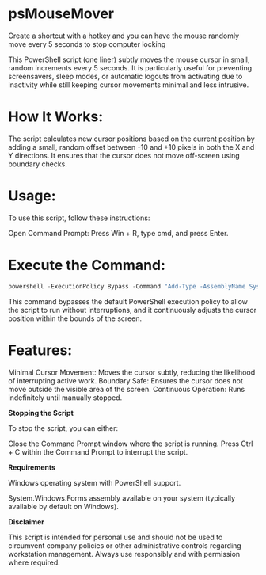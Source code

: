 # psMouseMover
Create a shortcut with a hotkey and you can have the mouse randomly move every 5 seconds to stop computer locking

This PowerShell script (one liner) subtly moves the mouse cursor in small, random increments every 5 seconds. It is particularly useful for preventing screensavers, sleep modes, or automatic logouts from activating due to inactivity while still keeping cursor movements minimal and less intrusive.

# How It Works:

The script calculates new cursor positions based on the current position by adding a small, random offset between -10 and +10 pixels in both the X and Y directions. It ensures that the cursor does not move off-screen using boundary checks.

# Usage:

To use this script, follow these instructions:

Open Command Prompt: Press Win + R, type cmd, and press Enter.

# Execute the Command:

```powershell
powershell -ExecutionPolicy Bypass -Command "Add-Type -AssemblyName System.Windows.Forms; while ($true) { $currentPos = [System.Windows.Forms.Cursor]::Position; $newX = [Math]::Max(0, [Math]::Min([System.Windows.Forms.Screen]::PrimaryScreen.Bounds.Width, $currentPos.X + (Get-Random -Minimum -10 -Maximum 11))); $newY = [Math]::Max(0, [Math]::Min([System.Windows.Forms.Screen]::PrimaryScreen.Bounds.Height, $currentPos.Y + (Get-Random -Minimum -10 -Maximum 11))); [System.Windows.Forms.Cursor]::Position = New-Object System.Drawing.Point($newX, $newY); Start-Sleep -Seconds 5 }"
```

This command bypasses the default PowerShell execution policy to allow the script to run without interruptions, and it continuously adjusts the cursor position within the bounds of the screen.

# Features:

Minimal Cursor Movement: Moves the cursor subtly, reducing the likelihood of interrupting active work.
Boundary Safe: Ensures the cursor does not move outside the visible area of the screen.
Continuous Operation: Runs indefinitely until manually stopped.

**Stopping the Script**

To stop the script, you can either:

Close the Command Prompt window where the script is running.
Press Ctrl + C within the Command Prompt to interrupt the script.

**Requirements**

Windows operating system with PowerShell support.

System.Windows.Forms assembly available on your system (typically available by default on Windows).

**Disclaimer**

This script is intended for personal use and should not be used to circumvent company policies or other administrative controls regarding workstation management. Always use responsibly and with permission where required.

